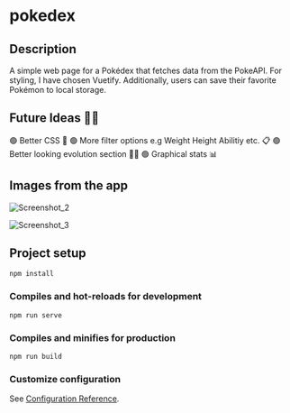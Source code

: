# pokedex
## Description
A simple web page for a Pokédex that fetches data from the PokeAPI. For styling, I have chosen Vuetify. Additionally, users can save their favorite Pokémon to local storage.
## Future Ideas 🚀🚀
🟢 Better CSS 🤩
🟢 More filter options e.g Weight Height Abilitiy etc. 📋
🟢 Better looking evolution section 👍🏻
🟢 Graphical stats 📊

## Images from the app
![Screenshot_2](https://github.com/volkanick53/pokedex/assets/71593035/3f33f6c0-0fcd-4903-93ef-b71139c5eb02)

![Screenshot_3](https://github.com/volkanick53/pokedex/assets/71593035/69c64c4c-7678-4577-9a4d-450f7846d6a9)




## Project setup
```
npm install
```

### Compiles and hot-reloads for development
```
npm run serve
```

### Compiles and minifies for production
```
npm run build
```

### Customize configuration
See [Configuration Reference](https://cli.vuejs.org/config/).
